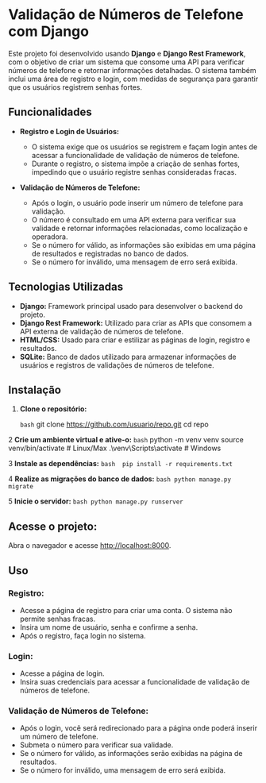 # Validação de Números de Telefone com Django

Este projeto foi desenvolvido usando **Django** e **Django Rest Framework**, com o objetivo de criar um sistema que consome uma API para verificar números de telefone e retornar informações detalhadas. O sistema também inclui uma área de registro e login, com medidas de segurança para garantir que os usuários registrem senhas fortes.

## Funcionalidades

- **Registro e Login de Usuários:**
  - O sistema exige que os usuários se registrem e façam login antes de acessar a funcionalidade de validação de números de telefone.
  - Durante o registro, o sistema impõe a criação de senhas fortes, impedindo que o usuário registre senhas consideradas fracas.

- **Validação de Números de Telefone:**
  - Após o login, o usuário pode inserir um número de telefone para validação.
  - O número é consultado em uma API externa para verificar sua validade e retornar informações relacionadas, como localização e operadora.
  - Se o número for válido, as informações são exibidas em uma página de resultados e registradas no banco de dados.
  - Se o número for inválido, uma mensagem de erro será exibida.

## Tecnologias Utilizadas

- **Django:** Framework principal usado para desenvolver o backend do projeto.
- **Django Rest Framework:** Utilizado para criar as APIs que consomem a API externa de validação de números de telefone.
- **HTML/CSS:** Usado para criar e estilizar as páginas de login, registro e resultados.
- **SQLite:** Banco de dados utilizado para armazenar informações de usuários e registros de validações de números de telefone.



## Instalação

1. **Clone o repositório:**

   ```bash```
     git clone https://github.com/usuario/repo.git
     cd repo

2 **Crie um ambiente virtual e ative-o:**
   ```bash```
    python -m venv venv
    source venv/bin/activate  # Linux/Max
    .\venv\Scripts\activate  # Windows
    
3 **Instale as dependências:**
    ```bash 
    pip install -r requirements.txt```

4 **Realize as migrações do banco de dados:**
    ```bash
    python manage.py migrate```

5 **Inicie o servidor:**
    ```bash
    python manage.py runserver```

## Acesse o projeto:

Abra o navegador e acesse [http://localhost:8000](http://localhost:8000).

## Uso

### Registro:

- Acesse a página de registro para criar uma conta. O sistema não permite senhas fracas.
- Insira um nome de usuário, senha e confirme a senha.
- Após o registro, faça login no sistema.

### Login:

- Acesse a página de login.
- Insira suas credenciais para acessar a funcionalidade de validação de números de telefone.

### Validação de Números de Telefone:

- Após o login, você será redirecionado para a página onde poderá inserir um número de telefone.
- Submeta o número para verificar sua validade.
- Se o número for válido, as informações serão exibidas na página de resultados.
- Se o número for inválido, uma mensagem de erro será exibida.

